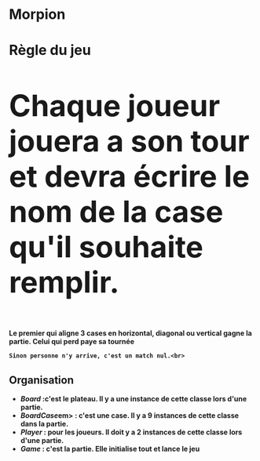 



# Morpion
<h1><b>Règle du jeu</h1>

   <p style= "font-size: 60px" > Chaque joueur jouera a son tour et devra écrire le nom de la case qu'il souhaite remplir.</p>

   <p2> Le premier qui aligne 3 cases en horizontal, diagonal ou vertical gagne la partie.
   	<b>Celui qui perd paye sa tournée</b>

    Sinon personne n'y arrive, c'est un match nul.<br>


<h2><b>Organisation</b></h2>
	<ul>
		<li><em>Board</em> :c'est le plateau. Il y a une instance de cette classe lors d'une partie. </li>
		<li><em>BoardCase</em>em> : c'est une case. Il  y a 9 instances de cette classe dans la partie.</li>
		<li><em>Player</em> : pour les joueurs. Il doit y a 2 instances de cette classe lors d'une partie.</li>
		<li><em>Game</em> : c'est la partie. Elle initialise tout et lance le jeu</li>

